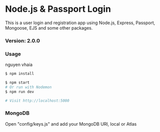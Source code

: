 # Node.js & Passport Login

This is a user login and registration app using Node.js, Express, Passport, Mongoose, EJS and some other packages.

### Version: 2.0.0
### Usage
nguyen vhaia
```sh
$ npm install
```

```sh
$ npm start
# Or run with Nodemon
$ npm run dev

# Visit http://localhost:5000
```

### MongoDB

Open "config/keys.js" and add your MongoDB URI, local or Atlas
